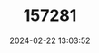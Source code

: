 ---
title: "157281"
category: "Mediodactylus kotschyi"
draft: false
date: 2024-02-22 13:03:52
languages:
  Italian: ["geco di Kotschy"]
  Turkish: ["İnce Parmaklı Keler"]
  Macedonian: ["Гекон"]
  English: ["Kotschy's Gecko"]
---